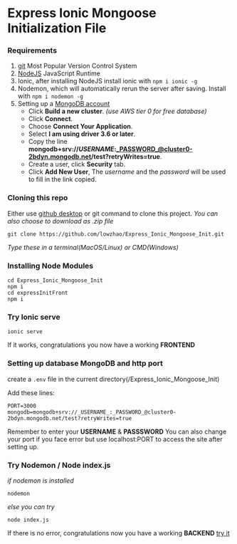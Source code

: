 # Express Ionic Mongoose Initialization File

### Requirements 
1. [git](https://git-scm.com/) Most Popular Version Control System
2. [NodeJS](https://nodejs.org/en/) JavaScript Runtime
3. Ionic, after installing NodeJS install ionic with `npm i ionic -g`
4. Nodemon, which will automatically rerun the server after saving. Install with `npm i nodemon -g`
5. Setting up a [MongoDB account](https://cloud.mongodb.com/user?nds=true#/atlas/register/accountProfile)
	* Click __Build a new cluster__. _(use AWS tier 0 for free database)_
	* Click __Connect__. 
	* Choose __Connect Your Application__.
	* Select __I am using driver 3.6 or later__.
	* Copy the line __mongodb+srv://_USERNAME_:_PASSWORD_@cluster0-2bdyn.mongodb.net/test?retryWrites=true__.
	* Create a user, click __Security__ tab.
	* Click __Add New User__, The _username_ and the _password_ will be used to fill in the link copied.

### Cloning this repo
Either use [github desktop](https://desktop.github.com/) or git command to clone this project. _You can also choose to download as .zip file_
```
git clone https://github.com/lowzhao/Express_Ionic_Mongoose_Init.git
```
_Type these in a terminal(MacOS/Linux) or CMD(Windows)_

### Installing Node Modules
```
cd Express_Ionic_Mongoose_Init
npm i
cd expressInitFront
npm i
```

### Try Ionic serve
```
ionic serve
```
If it works, congratulations you now have a working  __FRONTEND__

### Setting up database MongoDB and http port
create a `.env` file in the current directory(/Express_Ionic_Mongoose_Init)

Add these lines: 
```
PORT=3000
mongodb=mongodb+srv://_USERNAME_:_PASSWORD_@cluster0-2bdyn.mongodb.net/test?retryWrites=true
```
Remember to enter your __USERNAME__ & __PASSSWORD__
You can also change your port if you face error but use localhost:PORT to access the site after setting up.

### Try Nodemon / Node index.js
_if nodemon is installed_
```
nodemon
```
_else you can try_
```
node index.js
```
If there is no error, congratulations now you have a working __BACKEND__ [try it](http://localhost:3000)








